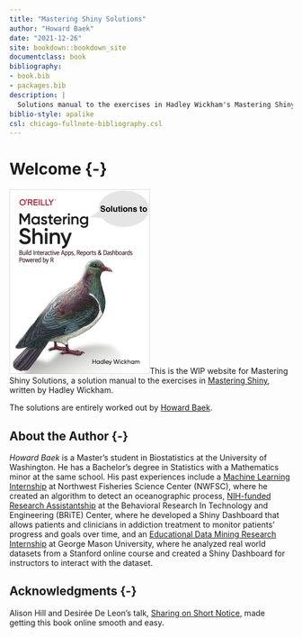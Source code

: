 ```yaml
--- 
title: "Mastering Shiny Solutions"
author: "Howard Baek"
date: "2021-12-26"
site: bookdown::bookdown_site
documentclass: book
bibliography:
- book.bib
- packages.bib
description: |
  Solutions manual to the exercises in Hadley Wickham's Mastering Shiny.
biblio-style: apalike
csl: chicago-fullnote-bibliography.csl
---
```


# Welcome {-}

<img src="img/mastering-shiny-cover.png" class="cover" width="250" height="328"/>This is the WIP website for Mastering Shiny Solutions, a solution manual to the exercises in [Mastering Shiny](https://mastering-shiny.org/), written by Hadley Wickham. 

The solutions are entirely worked out by [Howard Baek](http://insidethetv.rbind.io/). 

## About the Author {-}

_Howard Baek_ is a Master’s student in Biostatistics at the University of Washington. He has a Bachelor’s degree in Statistics with a Mathematics minor at the same school. His past experiences include a [Machine Learning Internship](https://github.com/orgs/UW-Upwelling-Project/teams/seattle) at Northwest Fisheries Science Center (NWFSC), where he created an algorithm to detect an oceanographic process, [NIH-funded Research Assistantship](https://github.com/howardbaek/addiction-dashboard-simple) at the Behavioral Research In Technology and Engineering (BRiTE) Center, where he developed a Shiny Dashboard that allows patients and clinicians in addiction treatment to monitor patients’ progress and goals over time, and an [Educational Data Mining Research Internship](https://github.com/howardbaek/mooc-project-github) at George Mason University, where he analyzed real world datasets from a Stanford online course and created a Shiny Dashboard for instructors to interact with the dataset.


## Acknowledgments {-}

Alison Hill and Desirée De Leon’s talk, [Sharing on Short Notice](https://youtu.be/QcE4RBH2auQ?t=1881), made getting this book online smooth and easy.
